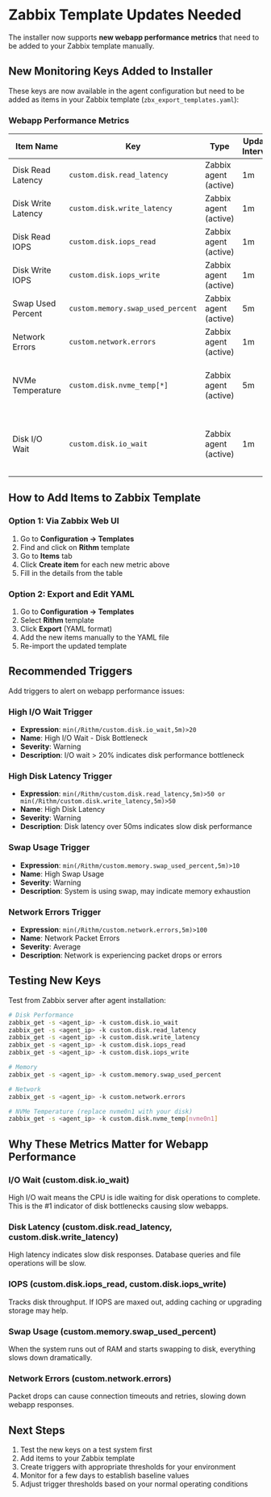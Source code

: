 # Zabbix Template Updates Needed

The installer now supports **new webapp performance metrics** that need to be added to your Zabbix template manually.

## New Monitoring Keys Added to Installer

These keys are now available in the agent configuration but need to be added as items in your Zabbix template (`zbx_export_templates.yaml`):

### Webapp Performance Metrics

| Item Name | Key | Type | Update Interval | Value Type | Units | Description |
|-----------|-----|------|----------------|------------|-------|-------------|
| Disk Read Latency | `custom.disk.read_latency` | Zabbix agent (active) | 1m | Float | ms | Disk read latency in milliseconds |
| Disk Write Latency | `custom.disk.write_latency` | Zabbix agent (active) | 1m | Float | ms | Disk write latency in milliseconds |
| Disk Read IOPS | `custom.disk.iops_read` | Zabbix agent (active) | 1m | Unsigned integer | | Disk read operations per second |
| Disk Write IOPS | `custom.disk.iops_write` | Zabbix agent (active) | 1m | Unsigned integer | | Disk write operations per second |
| Swap Used Percent | `custom.memory.swap_used_percent` | Zabbix agent (active) | 5m | Float | % | Swap usage percentage |
| Network Errors | `custom.network.errors` | Zabbix agent (active) | 1m | Unsigned integer | | Network packet errors/drops |
| NVMe Temperature | `custom.disk.nvme_temp[*]` | Zabbix agent (active) | 5m | Float | °C | NVMe-specific temperature (requires disk name) |
| Disk I/O Wait | `custom.disk.io_wait` | Zabbix agent (active) | 1m | Float | % | I/O wait percentage (already exists, verify it's present) |

## How to Add Items to Zabbix Template

### Option 1: Via Zabbix Web UI

1. Go to **Configuration → Templates**
2. Find and click on **Rithm** template
3. Go to **Items** tab
4. Click **Create item** for each new metric above
5. Fill in the details from the table

### Option 2: Export and Edit YAML

1. Go to **Configuration → Templates**
2. Select **Rithm** template
3. Click **Export** (YAML format)
4. Add the new items manually to the YAML file
5. Re-import the updated template

## Recommended Triggers

Add triggers to alert on webapp performance issues:

### High I/O Wait Trigger
- **Expression**: `min(/Rithm/custom.disk.io_wait,5m)>20`
- **Name**: High I/O Wait - Disk Bottleneck
- **Severity**: Warning
- **Description**: I/O wait > 20% indicates disk performance bottleneck

### High Disk Latency Trigger
- **Expression**: `min(/Rithm/custom.disk.read_latency,5m)>50 or min(/Rithm/custom.disk.write_latency,5m)>50`
- **Name**: High Disk Latency
- **Severity**: Warning
- **Description**: Disk latency over 50ms indicates slow disk performance

### Swap Usage Trigger
- **Expression**: `min(/Rithm/custom.memory.swap_used_percent,5m)>10`
- **Name**: High Swap Usage
- **Severity**: Warning
- **Description**: System is using swap, may indicate memory exhaustion

### Network Errors Trigger
- **Expression**: `min(/Rithm/custom.network.errors,5m)>100`
- **Name**: Network Packet Errors
- **Severity**: Average
- **Description**: Network is experiencing packet drops or errors

## Testing New Keys

Test from Zabbix server after agent installation:

```bash
# Disk Performance
zabbix_get -s <agent_ip> -k custom.disk.io_wait
zabbix_get -s <agent_ip> -k custom.disk.read_latency
zabbix_get -s <agent_ip> -k custom.disk.write_latency
zabbix_get -s <agent_ip> -k custom.disk.iops_read
zabbix_get -s <agent_ip> -k custom.disk.iops_write

# Memory
zabbix_get -s <agent_ip> -k custom.memory.swap_used_percent

# Network
zabbix_get -s <agent_ip> -k custom.network.errors

# NVMe Temperature (replace nvme0n1 with your disk)
zabbix_get -s <agent_ip> -k custom.disk.nvme_temp[nvme0n1]
```

## Why These Metrics Matter for Webapp Performance

### I/O Wait (custom.disk.io_wait)
High I/O wait means the CPU is idle waiting for disk operations to complete. This is the #1 indicator of disk bottlenecks causing slow webapps.

### Disk Latency (custom.disk.read_latency, custom.disk.write_latency)
High latency indicates slow disk responses. Database queries and file operations will be slow.

### IOPS (custom.disk.iops_read, custom.disk.iops_write)
Tracks disk throughput. If IOPS are maxed out, adding caching or upgrading storage may help.

### Swap Usage (custom.memory.swap_used_percent)
When the system runs out of RAM and starts swapping to disk, everything slows down dramatically.

### Network Errors (custom.network.errors)
Packet drops can cause connection timeouts and retries, slowing down webapp responses.

## Next Steps

1. Test the new keys on a test system first
2. Add items to your Zabbix template
3. Create triggers with appropriate thresholds for your environment
4. Monitor for a few days to establish baseline values
5. Adjust trigger thresholds based on your normal operating conditions

